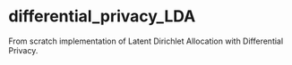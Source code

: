 # differential_privacy_LDA
From scratch implementation of Latent Dirichlet Allocation with Differential Privacy.
